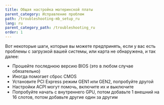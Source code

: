 ```yaml
---
title: Общая настройка материнской платы
parent_category: Исправление проблем
path: /troubleshooting-mb_setup_ru
lang: ru
parent_category_path: /troubleshooting_ru
order: 1
---
```


Вот некоторые шаги, которые вы можете предпринять, если у вас есть проблемы с загрузкой вашей системы, или карта не обнаружена, и так далее:
- Прошейте последнюю версию BIOS (это в любом случае обязательно)
- Иногда помогает сброс CMOS
- Установите PCI Express режим GEN1 или GEN2, попробуйте другой
- Настройки ACPI могут помочь, включите их и выключите
- Попробуйте начать с внутреннего GPU, потом добавьте 1 внешний на 16 слотов, потом добавьте другие один за другим
